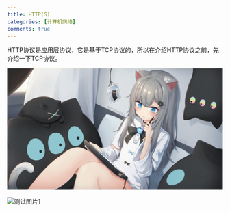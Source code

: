 ```yaml
---
title: HTTP(S)
categories: [计算机网络]
comments: true
---
```


HTTP协议是应用层协议，它是基于TCP协议的，所以在介绍HTTP协议之前，先介绍一下TCP协议。

![测试图片1](/assets/img/http/10.jpg)

![测试图片1](/assets/img/http/9.png)